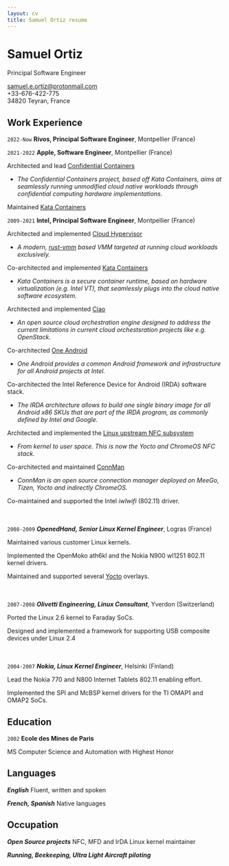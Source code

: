 ```yaml
---
layout: cv
title: Samuel Ortiz resume
---
```

# Samuel Ortiz
Principal Software Engineer

<div id="webaddress">
<a href="mailto:samuel.e.ortiz@protonmail.com">samuel.e.ortiz@protonmail.com</a><br>
+33-676-422-775<br>
34820 Teyran, France
</div>


## Work Experience
`2022-Now`
__Rivos, Principal Software Engineer__, Montpellier (France)

`2021-2022`
__Apple, Software Engineer__, Montpellier (France)

Architected and lead [Confidential Containers](https://github.com/confidential-containers/)
* *The Confidential Containers project, based off Kata Containers, aims at seamlessly running unmodified cloud native workloads through confidential computing hardware implementations.*

Maintained [Kata Containers](https://katacontainers.io/)

`2009-2021`
__Intel, Principal Software Engineer__, Montpellier (France)

Architected and implemented [Cloud Hypervisor](https://github.com/cloud-hypervisor/cloud-hypervisor)
* *A modern, [rust-vmm](https://github.com/rust-vmm) based VMM targeted at running cloud workloads exclusively.*

Co-architected and implemented [Kata Containers](https://katacontainers.io/)
* *Kata Containers is a secure container runtime, based on hardware virtualization (e.g. Intel VT), that seamlessly plugs into the cloud native software ecosystem.*

Architected and implemented [Ciao](https://github.com/ciao-project/ciao/)
* *An open source cloud orchestration engine designed to address the current limitations in current cloud orchestsration projects like e.g. OpenStack.*

Co-architected [One Android](https://www.intel.com/content/www/us/en/embedded/software/android/overview.html)
* *One Android provides a common Android framework and infrastructure for all Android projects at Intel.*

Co-architected the Intel Reference Device for Android (IRDA) software stack.
* *The IRDA architecture allows to build one single binary image for all Android x86 SKUs that are part of the IRDA program, as commonly defined by Intel and Google.*

Architected and implemented the [Linux upstream NFC subsystem](https://www.kernel.org/doc/html/latest/networking/nfc.html)
* *From kernel to user space. This is now the Yocto and ChromeOS NFC stack.*

Co-architected and maintained [ConnMan](https://01.org/connman/)
* *ConnMan is an open source connection manager deployed on MeeGo, Tizen, Yocto and indirectly ChromeOS.*

Co-maintained and supported the Intel *iwlwifi* (802.11) driver.


<br><br>
`2008-2009`
___OpenedHand, Senior Linux Kernel Engineer___, Logras (France)

Maintained various customer Linux kernels.

Implemented the OpenMoko ath6kl and the Nokia N900 wl1251 802.11 kernel drivers.

Maintained and supported several [Yocto](https://www.yoctoproject.org/) overlays.

<br><br>
`2007-2008`
___Olivetti Engineering, Linux Consultant___, Yverdon (Switzerland)

Ported the Linux 2.6 kernel to Faraday SoCs.

Designed and implemented a framework for supporting USB composite devices under Linux 2.4

<br><br>
`2004-2007`
___Nokia, Linux Kernel Engineer___, Helsinki (Finland)

Lead the Nokia 770 and N800 Internet Tablets 802.11 enabling effort.

Implemented the SPI and McBSP kernel drivers for the TI OMAP1 and OMAP2 SoCs.

## Education

`2002`
__Ecole des Mines de Paris__

MS Computer Science and Automation with Highest Honor

## Languages

___English___  Fluent, written and spoken

___French, Spanish___  Native languages

## Occupation

___Open Source projects___ NFC, MFD and IrDA Linux kernel maintainer

___Running, Beekeeping, Ultra Light Aircraft piloting___



<!-- ### Footer

Last updated: September 2022 -->
